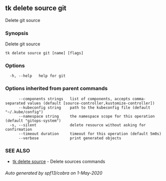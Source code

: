 ## tk delete source git

Delete git source

### Synopsis

Delete git source

```
tk delete source git [name] [flags]
```

### Options

```
  -h, --help   help for git
```

### Options inherited from parent commands

```
      --components strings   list of components, accepts comma-separated values (default [source-controller,kustomize-controller])
      --kubeconfig string    path to the kubeconfig file (default "~/.kube/config")
      --namespace string     the namespace scope for this operation (default "gitops-system")
  -s, --silent               delete resource without asking for confirmation
      --timeout duration     timeout for this operation (default 5m0s)
      --verbose              print generated objects
```

### SEE ALSO

* [tk delete source](tk_delete_source.md)	 - Delete sources commands

###### Auto generated by spf13/cobra on 1-May-2020
